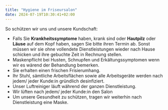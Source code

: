```yaml
---
title: "Hygiene im Friseursalon"
date: 2024-07-19T10:30:41+02:00
---
```

So schützen wir uns und unsere Kundschaft:

- Falls Sie **Krankheitssymptome** haben, krank sind oder **Hautpilz** oder **Läuse** auf dem Kopf haben, sagen Sie bitte ihren Termin ab. Sonst müssen wir sie ohne vollendete Dienstleistungen wieder nach Hause schicken und ihre gebuchte Zeit in Rechnung stellen.
- Maskenpflicht bei Husten, Schnupfen und Erkältungssymptomen wenn wir es wärend der Behandlung bemerken.
- Sie erhalten einen frischen Frisierumhang.
- Ihr Stuhl, sämtliche Arbeitsflächen sowie alle Arbeitsgeräte werden nach jedem/ jeder Kunde:in gründlich desinfiziert.
- Unser Luftreiniger läuft während der ganzen Dienstleistung.
- Wir lüften nach jedem/ jeder Kunde:in den Salon
- Um unsere Gesundheit zu schützen, tragen wir weiterhin nach Dienstleistung eine Maske.
